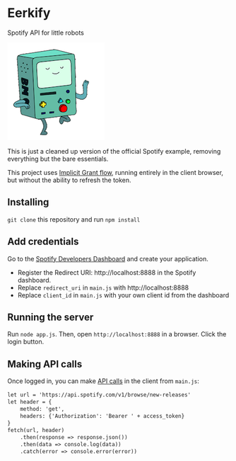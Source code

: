 # Eerkify 

Spotify API for little robots

![bmo](bmo.gif)

This is just a cleaned up version of the official Spotify example, removing everything but the bare essentials. 

This project uses [Implicit Grant flow](https://developer.spotify.com/documentation/general/guides/authorization-guide/), running entirely in the client browser, but without the ability to refresh the token.

## Installing

`git clone` this repository and run `npm install`

## Add credentials
Go to the [Spotify Developers Dashboard](https://beta.developer.spotify.com/dashboard) and create your application. 

 * Register the Redirect URI: http://localhost:8888 in the Spotify dashboard.
 * Replace `redirect_uri` in `main.js` with http://localhost:8888
 * Replace `client_id` in `main.js` with your own client id from the dashboard

## Running the server
Run `node app.js`. Then, open `http://localhost:8888` in a browser. Click the login button.

## Making API calls
Once logged in, you can make [API calls](https://developer.spotify.com/documentation/web-api/reference-beta/) in the client from `main.js`:

```
let url = 'https://api.spotify.com/v1/browse/new-releases'
let header = {
    method: 'get',
    headers: {'Authorization': 'Bearer ' + access_token}
}
fetch(url, header)
    .then(response => response.json())
    .then(data => console.log(data))
    .catch(error => console.error(error))
```